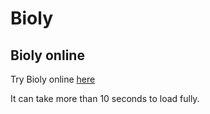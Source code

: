 # Bioly

## Bioly online
Try Bioly online [here](https://theaibot.github.io/testBlazor/)

It can take more than 10 seconds to load fully.
